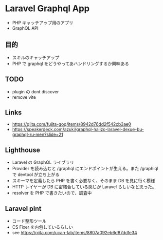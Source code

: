 # Laravel Graphql App

- PHP キャッチアップ用のアプリ
- GraphQL API

## 目的
- スキルのキャッチアップ
- PHP で graphql をどうやってあハンドリングするか興味ある

## TODO
- plugin の dont discover
- remove vite

## Links
- https://qiita.com/fujita-goq/items/8942d76dd2f542cb3ae0
- https://speakerdeck.com/azuki/graphql-haiizo-laravel-dexue-bu-graphql-ru-men?slide=21

## Lighthouse
- Laravel の GraphQL ライブラリ
- Provider を読み込むと /graphql にエンドポイントが生える。また /graphiql で devtool が立ち上がる
- スキーマを定義したら PHP を書く必要なく、そのまま DB を見に行く模様
- HTTP レイヤーが DB に密結合している感じが Laravel らしいなと思った。
- resolver を PHP で書きたいので、調査中

## Laravel pint
- コード整形ツール
- CS Fixer を内包しているらしい
- see https://qiita.com/ucan-lab/items/8807a092eb6d87ddfe34

